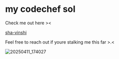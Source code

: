 
# my codechef sol


Check me out here ><

[sha-vinshi](www.codechef.com/users/sh1vansh_singh)


Feel free to reach out if youre stalking me this far >.<



![20250411_174027](https://github.com/user-attachments/assets/1119ddaa-c976-4a44-821a-ed28d24cd7cf)

